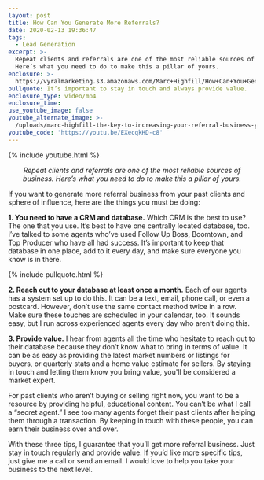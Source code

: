 ```yaml
---
layout: post
title: How Can You Generate More Referrals?
date: 2020-02-13 19:36:47
tags:
  - Lead Generation
excerpt: >-
  Repeat clients and referrals are one of the most reliable sources of business.
  Here’s what you need to do to make this a pillar of yours.
enclosure: >-
  https://vyralmarketing.s3.amazonaws.com/Marc+Highfill/How+Can+You+Generate+More+Referrals_.mp4
pullquote: It’s important to stay in touch and always provide value.
enclosure_type: video/mp4
enclosure_time:
use_youtube_image: false
youtube_alternate_image: >-
  /uploads/marc-highfill-the-key-to-increasing-your-referral-business-youtube.jpg
youtube_code: 'https://youtu.be/EXecqkHD-c8'
---
```


{% include youtube.html %}

<p style="text-align: center;"><em>Repeat clients and referrals are one of the most reliable sources of business. Here’s what you need to do to make this a pillar of yours.</em></p>

If you want to generate more referral business from your past clients and sphere of influence, here are the things you must be doing:

**1\. You need to have a CRM and database.** Which CRM is the best to use? The one that you use. It’s best to have one centrally located database, too. I’ve talked to some agents who’ve used Follow Up Boss, Boomtown, and Top Producer who have all had success. It’s important to keep that database in one place, add to it every day, and make sure everyone you know is in there.&nbsp;

{% include pullquote.html %}

**2\. Reach out to your database at least once a month.** Each of our agents has a system set up to do this. It can be a text, email, phone call, or even a postcard. However, don’t use the same contact method twice in a row. Make sure these touches are scheduled in your calendar, too. It sounds easy, but I run across experienced agents every day who aren’t doing this.

**3\. Provide value.** I hear from agents all the time who hesitate to reach out to their database because they don’t know what to bring in terms of value. It can be as easy as providing the latest market numbers or listings for buyers, or quarterly stats and a home value estimate for sellers. By staying in touch and letting them know you bring value, you'll be considered a market expert. 

For past clients who aren’t buying or selling right now, you want to be a resource by providing helpful, educational content. You can’t be what I call a “secret agent.” I see too many agents forget their past clients after helping them through a transaction. By keeping in touch with these people, you can earn their business over and over.

With these three tips, I guarantee that you’ll get more referral business. Just stay in touch regularly and provide value. If you’d like more specific tips, just give me a call or send an email. I would love to help you take your business to the next level.